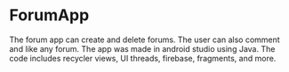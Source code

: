 # ForumApp
The forum app can create and delete forums. The user can also comment and like any forum. The app was made in android studio using Java. The code includes recycler views, UI threads, firebase, fragments, and more. 
